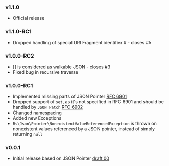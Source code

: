 ### v1.1.0
  * Official release

### v1.1.0-RC1
  * Dropped handling of special URI Fragment identifier # - closes #5

### v1.0.0-RC2
  * [] is considered as walkable JSON - closes #3
  * Fixed bug in recursive traverse

### v1.0.0-RC1
  * Implemented missing parts of JSON Pointer [RFC 6901](http://tools.ietf.org/html/rfc6901)
  * Dropped support of `set`, as it's not specified in RFC 6901 and should be handled by `JSON Patch` [RFC 6902](http://tools.ietf.org/html/rfc6902)
  * Changed namespacing
  * Added new Exceptions
  * `Rs\Json\Pointer\NonexistentValueReferencedException` is thrown on nonexistent values referenced by a JSON pointer, instead of simply returning `null`

### v0.0.1

  * Initial release based on JSON Pointer [draft 00](http://tools.ietf.org/html/draft-pbryan-zyp-json-pointer-00)
